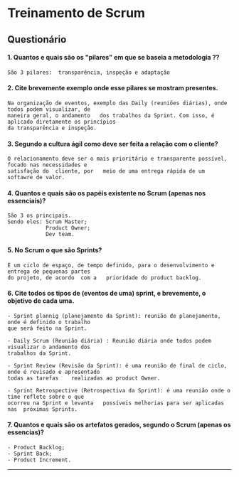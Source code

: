 # Treinamento de Scrum

## Questionário


#### 1. Quantos e quais são os "pilares" em que se baseia a metodologia ??

    São 3 pilares:  transparência, inspeção e adaptação 



#### 2. Cite brevemente exemplo onde esse pilares se mostram presentes.
   
    Na organização de eventos, exemplo das Daily (reuniões diárias), onde todos podem visualizar, de  
    maneira geral, o andamento   dos trabalhos da Sprint. Com isso, é aplicado diretamente os princípios  
    da transparência e inspeção.

#### 3. Segundo a cultura ágil como deve ser feita a relação com o cliente?

    O relacionamento deve ser o mais prioritário e transparente possível, focado nas necessidades e  
    satisfação do  cliente, por   meio de uma entrega rápida de um softawre de valor.  

#### 4. Quantos e quais são os papéis existente no Scrum (apenas nos essenciais)?

    São 3 os principais. 
    Sendo eles: Scrum Master;
                Product Owner;
                Dev team.
#### 5. No Scrum o que são Sprints? 

    É um ciclo de espaço, de tempo definido, para o desenvolvimento e entrega de pequenas partes  
    do projeto, de acordo  com a   prioridade do product backlog.

#### 6. Cite todos os tipos de (eventos de uma) sprint, e brevemente, o objetivo de cada uma. 

    - Sprint plannig (planejamento da Sprint): reunião de planejamento, onde é definido o trabalho  
    que será feito na Sprint.  
    
    - Daily Scrum (Reunião diária) : Reunião diária onde todos podem visualizar o andamento dos  
    trabalhos da Sprint.  
    
    - Sprint Review (Revisão da Sprint): é uma reunião de final de ciclo, onde é revisado e apresentado  
    todas as tarefas    realizadas ao product Owner.  
    
    - Sprint Retrospective (Retrospectiva da Sprint): é uma reunião onde o time reflete sobre o que  
    ocorreu na Sprint e levanta   possíveis melhorias para ser aplicadas nas  próximas Sprints.


#### 7. Quantos e quais são os artefatos gerados, segundo o Scrum (apenas os essencias)?

    - Product Backlog;
    - Sprint Back;
    - Product Increment.
---
